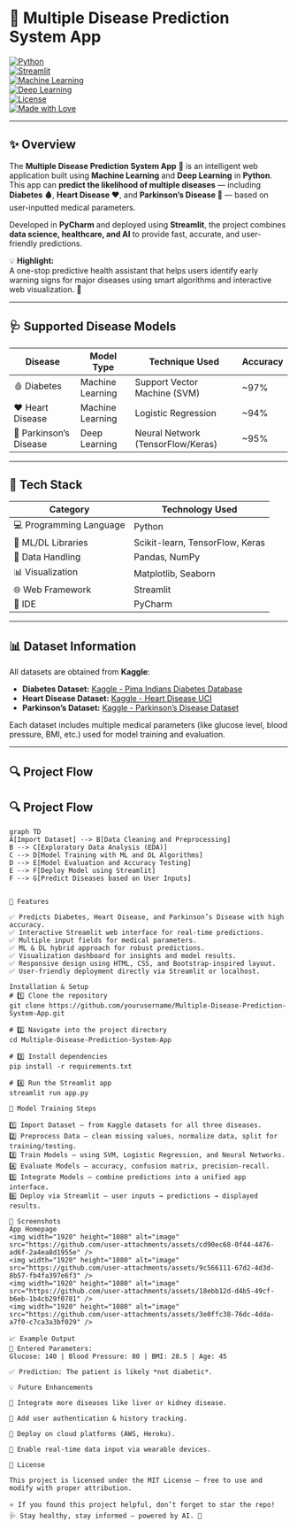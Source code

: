 <!-- TITLE & BADGES -->
# 🧠 Multiple Disease Prediction System App  

[![Python](https://img.shields.io/badge/Python-3.8+-blue?logo=python)](https://www.python.org/)  
[![Streamlit](https://img.shields.io/badge/Streamlit-WebApp-ff4b4b?logo=streamlit)](https://streamlit.io/)  
[![Machine Learning](https://img.shields.io/badge/Machine%20Learning-Enabled-brightgreen?logo=scikitlearn)](https://scikit-learn.org/)  
[![Deep Learning](https://img.shields.io/badge/Deep%20Learning-Integrated-orange?logo=tensorflow)](https://tensorflow.org/)  
[![License](https://img.shields.io/badge/License-MIT-green)](LICENSE)  
[![Made with Love](https://img.shields.io/badge/Made%20with-❤️-red)](#)  

---

## ✨ Overview  

The **Multiple Disease Prediction System App** 🧬 is an intelligent web application built using **Machine Learning** and **Deep Learning** in **Python**.  
This app can **predict the likelihood of multiple diseases** — including **Diabetes 🩸**, **Heart Disease ❤️**, and **Parkinson’s Disease 🧠** — based on user-inputted medical parameters.  

Developed in **PyCharm** and deployed using **Streamlit**, the project combines **data science, healthcare, and AI** to provide fast, accurate, and user-friendly predictions.  

💡 **Highlight:**  
A one-stop predictive health assistant that helps users identify early warning signs for major diseases using smart algorithms and interactive web visualization. 🚀  

---

## 🩺 Supported Disease Models  

| Disease | Model Type | Technique Used | Accuracy |
|----------|-------------|----------------|-----------|
| 🩸 Diabetes | Machine Learning | Support Vector Machine (SVM) | ~97% |
| ❤️ Heart Disease | Machine Learning | Logistic Regression | ~94% |
| 🧠 Parkinson’s Disease | Deep Learning | Neural Network (TensorFlow/Keras) | ~95% |

---

## 🧱 Tech Stack  

| Category | Technology Used |
|-----------|-----------------|
| 💻 Programming Language | Python |
| 🧠 ML/DL Libraries | Scikit-learn, TensorFlow, Keras |
| 🧮 Data Handling | Pandas, NumPy |
| 📊 Visualization | Matplotlib, Seaborn |
| 🌐 Web Framework | Streamlit |
| 🧰 IDE | PyCharm |

---

## 📊 Dataset Information  

All datasets are obtained from **Kaggle**:  
- **Diabetes Dataset:** [Kaggle - Pima Indians Diabetes Database](https://www.kaggle.com/datasets/uciml/pima-indians-diabetes-database)  
- **Heart Disease Dataset:** [Kaggle - Heart Disease UCI](https://www.kaggle.com/datasets/ronitf/heart-disease-uci)  
- **Parkinson’s Dataset:** [Kaggle - Parkinson’s Disease Dataset](https://www.kaggle.com/datasets/debasisdotcom/parkinsons-disease-dataset)  

Each dataset includes multiple medical parameters (like glucose level, blood pressure, BMI, etc.) used for model training and evaluation.  

---

## 🔍 Project Flow  

## 🔍 Project Flow  

```mermaid
graph TD
A[Import Dataset] --> B[Data Cleaning and Preprocessing]
B --> C[Exploratory Data Analysis (EDA)]
C --> D[Model Training with ML and DL Algorithms]
D --> E[Model Evaluation and Accuracy Testing]
E --> F[Deploy Model using Streamlit]
F --> G[Predict Diseases based on User Inputs]


🚀 Features

✅ Predicts Diabetes, Heart Disease, and Parkinson’s Disease with high accuracy.
✅ Interactive Streamlit web interface for real-time predictions.
✅ Multiple input fields for medical parameters.
✅ ML & DL hybrid approach for robust predictions.
✅ Visualization dashboard for insights and model results.
✅ Responsive design using HTML, CSS, and Bootstrap-inspired layout.
✅ User-friendly deployment directly via Streamlit or localhost.

Installation & Setup
# 1️⃣ Clone the repository
git clone https://github.com/yourusername/Multiple-Disease-Prediction-System-App.git

# 2️⃣ Navigate into the project directory
cd Multiple-Disease-Prediction-System-App

# 3️⃣ Install dependencies
pip install -r requirements.txt

# 4️⃣ Run the Streamlit app
streamlit run app.py

🧠 Model Training Steps

1️⃣ Import Dataset — from Kaggle datasets for all three diseases.
2️⃣ Preprocess Data — clean missing values, normalize data, split for training/testing.
3️⃣ Train Models — using SVM, Logistic Regression, and Neural Networks.
4️⃣ Evaluate Models — accuracy, confusion matrix, precision-recall.
5️⃣ Integrate Models — combine predictions into a unified app interface.
6️⃣ Deploy via Streamlit — user inputs → predictions → displayed results.

📸 Screenshots
App Homepage
<img width="1920" height="1080" alt="image" src="https://github.com/user-attachments/assets/cd90ec68-0f44-4476-ad6f-2a4ea8d1955e" />
<img width="1920" height="1080" alt="image" src="https://github.com/user-attachments/assets/9c566111-67d2-4d3d-8b57-fb4fa397e6f3" />
<img width="1920" height="1080" alt="image" src="https://github.com/user-attachments/assets/18ebb12d-d4b5-49cf-b6eb-1b4cb29f0781" />
<img width="1920" height="1080" alt="image" src="https://github.com/user-attachments/assets/3e0ffc38-76dc-4dda-a7f0-c7ca3a3bf029" />

📈 Example Output
🔹 Entered Parameters:
Glucose: 140 | Blood Pressure: 80 | BMI: 28.5 | Age: 45

✅ Prediction: The patient is likely *not diabetic*.

💡 Future Enhancements

🔹 Integrate more diseases like liver or kidney disease.

🔹 Add user authentication & history tracking.

🔹 Deploy on cloud platforms (AWS, Heroku).

🔹 Enable real-time data input via wearable devices.

📜 License

This project is licensed under the MIT License — free to use and modify with proper attribution.

⭐ If you found this project helpful, don’t forget to star the repo!
🩺 Stay healthy, stay informed — powered by AI. 🤖
